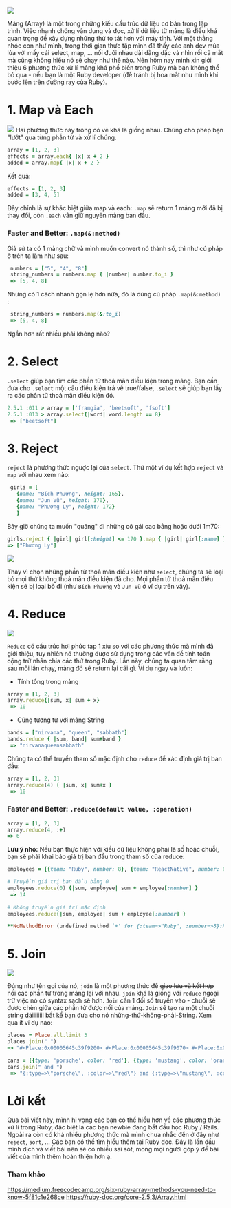 ![](https://images.viblo.asia/7b62e37c-9248-4f75-b8c2-5a9fd7588541.png)

Mảng (Array) là một trong những kiểu cấu trúc dữ liệu cơ bản trong lập trình. Việc nhanh chóng vận dụng và đọc, xử lí dữ liệu từ mảng là điều khá quan trọng để xây dựng những thứ to tát hơn với máy tính. Với một thằng nhóc con như mình, trong thời gian thực tập mình đã thấy các anh dev múa lửa với mấy cái select, map, ... nối đuôi nhau dài dằng dặc và nhìn rối cả mắt mà cũng không hiểu nó sẽ chạy như thế nào. Nên hôm nay mình xin giới thiệu 6 phương thức xử lí mảng khá phổ biến trong Ruby mà bạn không thể bỏ qua - nếu bạn là một Ruby developer (để tránh bị hoa mắt như mình khi bước lên trên đường ray của Ruby).

# 1. Map và Each
![](https://images.viblo.asia/0171a889-4cfe-46ed-b02f-d0445b4d598b.jpg)
Hai phương thức này trông có vẻ khá là giống nhau. Chúng cho phép bạn "lướt" qua từng phần từ và xử lí chúng.
```ruby
array = [1, 2, 3]
effects = array.each{ |x| x + 2 }
added = array.map{ |x| x + 2 }
```
Kết quả:
```ruby
effects = [1, 2, 3]
added = [3, 4, 5]
```

Đây chính là sự khác biệt giữa map và each: `.map` sẽ return 1 mảng mới đã bị thay đổi, còn `.each` vẫn giữ nguyên mảng ban đầu.

### Faster and Better: `.map(&:method)`
Giả sử ta có 1 mảng chữ và mình muốn convert nó thành số, thì như cú pháp ở trên ta làm như sau:
```ruby
 numbers = ["5", "4", "8"]
 string_numbers = numbers.map { |number| number.to_i }
 => [5, 4, 8] 
```
 
 Nhưng có 1 cách nhanh gọn lẹ hơn nữa, đó là dùng cú pháp `.map(&:method)` :
```ruby
 string_numbers = numbers.map(&:to_i)
 => [5, 4, 8]
```
 
 Ngắn hơn rất nhiều phải không nào?

# 2. Select
`.select` giúp bạn tìm các phần tử thoả mãn điều kiện trong mảng. Bạn cần đưa cho `.select` một câu điều kiện trả về true/false, `.select` sẽ giúp bạn lấy ra các phần tử thoả mãn điều kiện đó.
```ruby
2.5.1 :011 > array = ['framgia', 'beetsoft', 'fsoft']
2.5.1 :013 > array.select{|word| word.length == 8}
 => ["beetsoft"] 
```

# 3. Reject
`reject` là phương thức ngược lại của `select`. Thử một ví dụ kết hợp `reject` và `map` với nhau xem nào:
```ruby
 girls = [
   {name: "Bích Phương", height: 165}, 
   {name: "Jun Vũ", height: 170}, 
   {name: "Phương Ly", height: 172}
   ]
```

Bây giờ chúng ta muốn "quăng" đi những cô gái cao bằng hoặc dưới 1m70:
```ruby
girls.reject { |girl| girl[:height] <= 170 }.map { |girl| girl[:name] }
=> ["Phương Ly"] 
```
![](https://images.viblo.asia/5a9c4d5b-5d8f-4784-8855-4c706468a712.png)




Thay vì chọn những phần tử thoả mãn điều kiện như `select`, chúng ta sẽ loại bỏ mọi thứ không thoả mãn điều kiện đã cho. Mọi phần tử thoả mãn điều kiện sẽ bị loại bỏ đi (như `Bích Phương` và `Jun Vũ` ở ví dụ trên vậy).

# 4. Reduce
![](https://images.viblo.asia/053d2188-59be-420f-a9da-7faf7aec95b5.jpeg)

`Reduce` có cấu trúc hơi phức tạp 1 xíu so với các phương thức mà mình đã giới thiệu, tuy nhiên nó thường được sử dụng trong các vấn đề tính toán cộng trừ nhân chia các thứ trong Ruby. Lần này, chúng ta quan tâm rằng sau mỗi lần chạy, mảng đó sẽ return lại cái gì. Ví dụ ngay và luôn:

* Tính tổng trong mảng

```ruby
array = [1, 2, 3]
array.reduce{|sum, x| sum + x}
 => 10
```

* Cũng tương tự với mảng String

```ruby
bands = ["nirvana", "queen", "sabbath"]
bands.reduce { |sum, band| sum+band }
 => "nirvanaqueensabbath"
```

Chúng ta có thể truyền tham số mặc định cho `reduce` để xác định giá trị ban đầu:
```ruby
array = [1, 2, 3]
array.reduce(4) { |sum, x| sum+x }
 => 10 
```
### Faster and Better: `.reduce(default value, :operation)`
```ruby
array = [1, 2, 3]
array.reduce(4, :+)
=> 6
```

**Lưu ý nhỏ:** Nếu bạn thực hiện với kiểu dữ liệu không phải là số hoặc chuỗi, bạn sẽ phải khai báo giá trị ban đầu trong tham số của reduce:

```ruby
employees = [{team: "Ruby", number: 8}, {team: "ReactNative", number: 6}]

# Truyền giá trị ban đầu bằng 0
employees.reduce(0) {|sum, employee| sum + employee[:number] }
 => 14
 
# Không truyền giá trị mặc định
employees.reduce{|sum, employee| sum + employee[:number] }

**NoMethodError (undefined method `+' for {:team=>"Ruby", :number=>8}:Hash)**

```

# 5. Join
![](https://images.viblo.asia/1d4fc693-943a-4cc1-ac90-b33a07d36d30.png)

Đúng như tên gọi của nó, `join` là một phương thức để ~~giao lưu và kết hợp~~ nối các phần tử trong mảng lại với nhau. `join` khá là giống với `reduce` ngoại trừ việc nó có syntax sạch sẽ hơn. `Join` cần 1 đối số truyền vào - chuỗi sẽ được chèn giữa các phần tử được nối của mảng. `Join` sẽ tạo ra một chuỗi string dàiiiiiiii bất kể bạn đưa cho nó những-thứ-không-phải-String. Xem qua ít ví dụ nào:

```ruby
places = Place.all.limit 3
places.join(" ")
=> "#<Place:0x00005645c39f9200> #<Place:0x00005645c39f9070> #<Place:0x00005645c39f8c38>"
```

```ruby
cars = [{type: 'porsche', color: 'red'}, {type: 'mustang', color: 'orange'}]
cars.join(" and ")
 => "{:type=>\"porsche\", :color=>\"red\"} and {:type=>\"mustang\", :color=>\"orange\"}" 

```

# Lời kết
Qua bài viết này, mình hi vọng các bạn có thể hiểu hơn về các phương thức xử lí trong Ruby, đặc biệt là các bạn newbie đang bắt đầu học Ruby / Rails. Ngoài ra còn có khá nhiều phương thức mà mình chưa nhắc đến ở đây như `reject`, `sort`, ... Các bạn có thể tìm hiểu thêm tại Ruby doc.
Đây là lần đầu mình dịch và viết bài nên sẽ có nhiều sai sót, mong mọi người góp ý để bài viết của mình thêm hoàn thiện hơn ạ.


### Tham khảo
https://medium.freecodecamp.org/six-ruby-array-methods-you-need-to-know-5f81c1e268ce
https://ruby-doc.org/core-2.5.3/Array.html